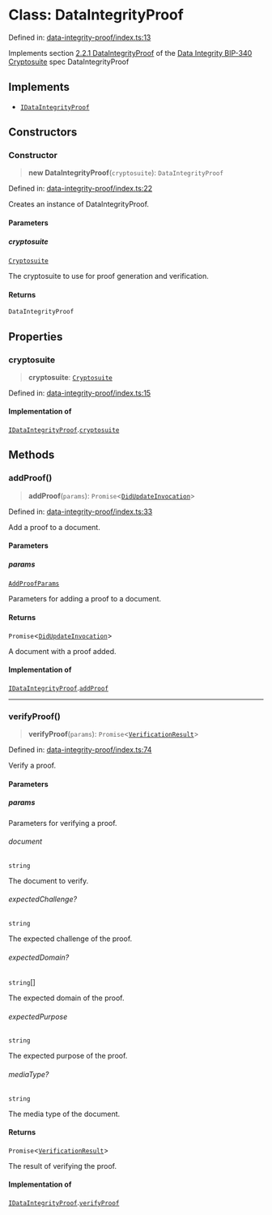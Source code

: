# Class: DataIntegrityProof

Defined in: [data-integrity-proof/index.ts:13](https://github.com/dcdpr/did-btcr2-js/blob/c82bc5c69016e1146a0c52c6e6b21621f5abd6d4/packages/cryptosuite/src/data-integrity-proof/index.ts#L13)

Implements section
[2.2.1 DataIntegrityProof](https://dcdpr.github.io/data-integrity-schnorr-secp256k1/#dataintegrityproof)
of the [Data Integrity BIP-340 Cryptosuite](https://dcdpr.github.io/data-integrity-schnorr-secp256k1) spec
 DataIntegrityProof

## Implements

- [`IDataIntegrityProof`](../interfaces/IDataIntegrityProof.md)

## Constructors

### Constructor

> **new DataIntegrityProof**(`cryptosuite`): `DataIntegrityProof`

Defined in: [data-integrity-proof/index.ts:22](https://github.com/dcdpr/did-btcr2-js/blob/c82bc5c69016e1146a0c52c6e6b21621f5abd6d4/packages/cryptosuite/src/data-integrity-proof/index.ts#L22)

Creates an instance of DataIntegrityProof.

#### Parameters

##### cryptosuite

[`Cryptosuite`](Cryptosuite.md)

The cryptosuite to use for proof generation and verification.

#### Returns

`DataIntegrityProof`

## Properties

### cryptosuite

> **cryptosuite**: [`Cryptosuite`](Cryptosuite.md)

Defined in: [data-integrity-proof/index.ts:15](https://github.com/dcdpr/did-btcr2-js/blob/c82bc5c69016e1146a0c52c6e6b21621f5abd6d4/packages/cryptosuite/src/data-integrity-proof/index.ts#L15)

#### Implementation of

[`IDataIntegrityProof`](../interfaces/IDataIntegrityProof.md).[`cryptosuite`](../interfaces/IDataIntegrityProof.md#cryptosuite)

## Methods

### addProof()

> **addProof**(`params`): `Promise`&lt;[`DidUpdateInvocation`](../../common/interfaces/DidUpdateInvocation.md)&gt;

Defined in: [data-integrity-proof/index.ts:33](https://github.com/dcdpr/did-btcr2-js/blob/c82bc5c69016e1146a0c52c6e6b21621f5abd6d4/packages/cryptosuite/src/data-integrity-proof/index.ts#L33)

Add a proof to a document.

#### Parameters

##### params

[`AddProofParams`](../type-aliases/AddProofParams.md)

Parameters for adding a proof to a document.

#### Returns

`Promise`&lt;[`DidUpdateInvocation`](../../common/interfaces/DidUpdateInvocation.md)&gt;

A document with a proof added.

#### Implementation of

[`IDataIntegrityProof`](../interfaces/IDataIntegrityProof.md).[`addProof`](../interfaces/IDataIntegrityProof.md#addproof)

***

### verifyProof()

> **verifyProof**(`params`): `Promise`&lt;[`VerificationResult`](../interfaces/VerificationResult.md)&gt;

Defined in: [data-integrity-proof/index.ts:74](https://github.com/dcdpr/did-btcr2-js/blob/c82bc5c69016e1146a0c52c6e6b21621f5abd6d4/packages/cryptosuite/src/data-integrity-proof/index.ts#L74)

Verify a proof.

#### Parameters

##### params

Parameters for verifying a proof.

###### document

`string`

The document to verify.

###### expectedChallenge?

`string`

The expected challenge of the proof.

###### expectedDomain?

`string`[]

The expected domain of the proof.

###### expectedPurpose

`string`

The expected purpose of the proof.

###### mediaType?

`string`

The media type of the document.

#### Returns

`Promise`&lt;[`VerificationResult`](../interfaces/VerificationResult.md)&gt;

The result of verifying the proof.

#### Implementation of

[`IDataIntegrityProof`](../interfaces/IDataIntegrityProof.md).[`verifyProof`](../interfaces/IDataIntegrityProof.md#verifyproof)
